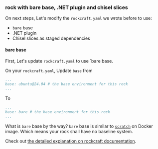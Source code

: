### rock with bare base, .NET plugin and chisel slices 

On next steps, Let's modify the `rockcraft.yaml` we wrote before to use:
- `bare` base
- .NET plugin
- Chisel slices as staged dependencies

#### bare base

First, Let's update `rockcraft.yaml` to use `bare base.

On your `rockcraft.yaml`, Update `base` from

```yaml
...
base: ubuntu@24.04 # the base environment for this rock
...
```

To
```yaml
...
base: bare # the base environment for this rock
...
```

What is `bare` base by the way? `bare` base is similar to [`scratch`](https://hub.docker.com/_/scratch) on Docker image. Which means your rock shall have no baseline system.  

Check out [the detailed explanation on rockcraft documentation](https://documentation.ubuntu.com/rockcraft/en/stable/explanation/bases.html#bare-bases).
